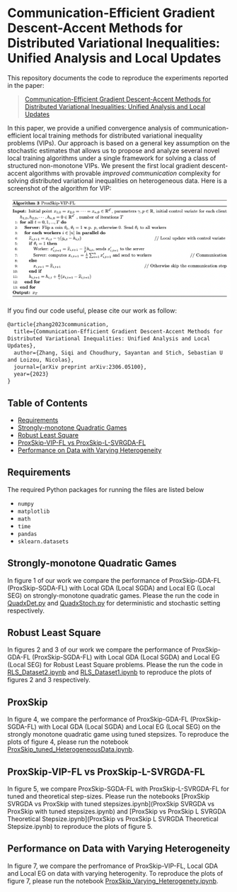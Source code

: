 # Communication-Efficient Gradient Descent-Accent Methods for Distributed Variational Inequalities: Unified Analysis and Local Updates

This repository documents the code to reproduce the experiments reported in the paper:

> [Communication-Efficient Gradient Descent-Accent Methods for Distributed Variational Inequalities: Unified Analysis and Local Updates](https://arxiv.org/pdf/2306.05100.pdf)

In this paper, we provide a unified convergence analysis of communication-efficient local training methods for distributed variational inequality problems (VIPs). Our approach is based on a general key assumption on the stochastic estimates that allows us to propose and analyze several novel local training algorithms under a single framework for solving a class of structured non-monotone VIPs. We present the first local gradient descent-accent algorithms with provable _improved communication_ complexity for solving distributed variational inequalities on heterogeneous data. Here is a screenshot of the algorithm for VIP:

![ProxSkipVIPFLalgo](image/ProxSkipVIPFLalgo.png)

If you find our code useful, please cite our work as follow:

```
@article{zhang2023communication,
  title={Communication-Efficient Gradient Descent-Accent Methods for Distributed Variational Inequalities: Unified Analysis and Local Updates},
  author={Zhang, Siqi and Choudhury, Sayantan and Stich, Sebastian U and Loizou, Nicolas},
  journal={arXiv preprint arXiv:2306.05100},
  year={2023}
}
```


## Table of Contents

<!--ts-->
   * [Requirements](#requirements)
   * [Strongly-monotone Quadratic Games](#strongly-monotone-quadratic-games)
   * [Robust Least Square](#robust-least-square)
   * [ProxSkip-VIP-FL vs ProxSkip-L-SVRGDA-FL](#ProxSkip-VIP-FL-vs-ProxSkip-L-SVRGDA-FL)
   * [Performance on Data with Varying Heterogeneity](Performance-on-Data-with-Varying-Heterogeneity)
   
<!--te-->

## Requirements

The required Python packages for running the files are listed below
 * ```numpy```
 * ```matplotlib```
 * ```math```
 * ```time```
 * ```pandas```
 * ```sklearn.datasets```

## Strongly-monotone Quadratic Games

In figure 1 of our work we compare the performance of ProxSkip-GDA-FL (ProxSkip-SGDA-FL) with Local GDA (Local SGDA) and Local EG (Local SEG) on strongly-monotone quadratic games. Please the run the code in [QuadxDet.py](QuadxDet.py) and [QuadxStoch.py](QuadxStoch1.py) for deterministic and stochastic setting respectively. 

## Robust Least Square

In figures 2 and 3 of our work we compare the performance of ProxSkip-GDA-FL (ProxSkip-SGDA-FL) with Local GDA (Local SGDA) and Local EG (Local SEG) for Robust Least Square problems. Please the run the code in [RLS_Dataset2.ipynb](RLS_Dataset2.ipynb) and [RLS_Dataset1.ipynb](RLS_Dataset1.ipynb) to reproduce the plots of figures 2 and 3 respectively.

## ProxSkip

In figure 4, we compare the performance of ProxSkip-GDA-FL (ProxSkip-SGDA-FL) with Local GDA (Local SGDA) and Local EG (Local SEG) on the strongly monotone quadratic game using tuned stepsizes. To reproduce the plots of figure 4, please run the notebook [ProxSkip_tuned_HeterogeneousData.ipynb](ProxSkip_tuned_HeterogeneousData.ipynb). 

## ProxSkip-VIP-FL vs ProxSkip-L-SVRGDA-FL

In figure 5, we compare ProxSkip-SGDA-FL with ProxSkip-L-SVRGDA-FL for tuned and theoretical step-sizes. Please run the notebooks [ProxSkip SVRGDA vs ProxSkip with tuned stepsizes.ipynb](ProxSkip SVRGDA vs ProxSkip with tuned stepsizes.ipynb) and [ProxSkip vs ProxSkip L SVRGDA Theoretical Stepsize.ipynb](ProxSkip vs ProxSkip L SVRGDA Theoretical Stepsize.ipynb) to reproduce the plots of figure 5.


## Performance on Data with Varying Heterogeneity
In figure 7, we compare the perfromance of ProxSkip-VIP-FL, Local GDA and Local EG on data with varying heterogenity. To reproduce the plots of figure 7, please run the notebook [ProxSkip_Varying_Heterogenety.ipynb](ProxSkip_Varying_Heterogenety.ipynb).

